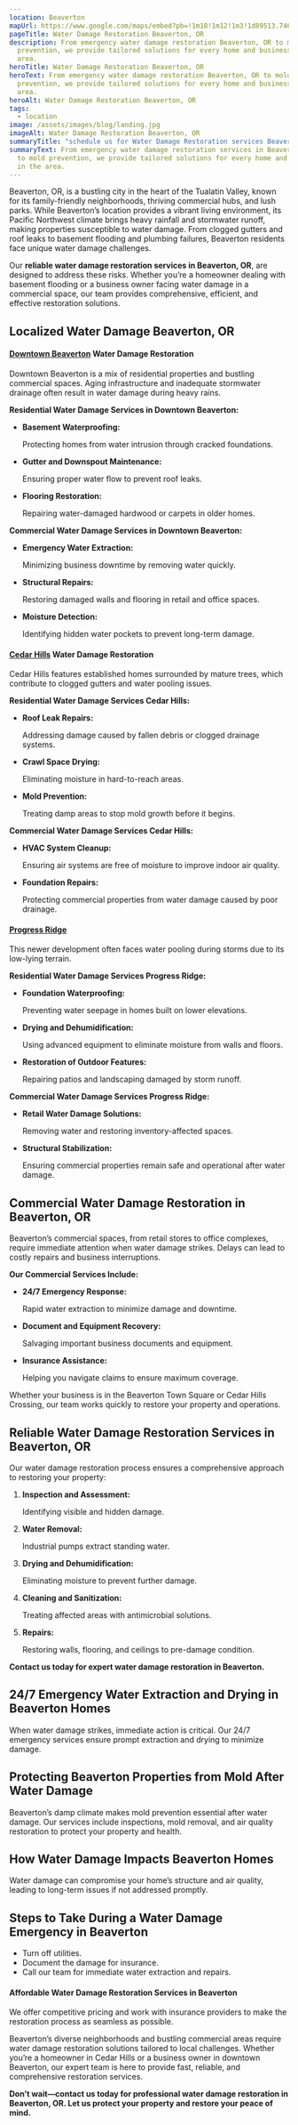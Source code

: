 ```yaml
---
location: Beaverton
mapUrl: https://www.google.com/maps/embed?pb=!1m18!1m12!1m3!1d89513.74645977802!2d-122.89326590470453!3d45.483811054321876!2m3!1f0!2f0!3f0!3m2!1i1024!2i768!4f13.1!3m3!1m2!1s0x5495082476f88863%3A0x10e0cf158aacbd08!2sBeaverton%2C%20OR!5e0!3m2!1sen!2sus!4v1735052896855!5m2!1sen!2sus
pageTitle: Water Damage Restoration Beaverton, OR
description: From emergency water damage restoration Beaverton, OR to mold
  prevention, we provide tailored solutions for every home and business in the
  area.
heroTitle: Water Damage Restoration Beaverton, OR
heroText: From emergency water damage restoration Beaverton, OR to mold
  prevention, we provide tailored solutions for every home and business in the
  area.
heroAlt: Water Damage Restoration Beaverton, OR
tags:
  - location
image: /assets/images/blog/landing.jpg
imageAlt: Water Damage Restoration Beaverton, OR
summaryTitle: "schedule us for Water Damage Restoration services Beaverton, OR "
summaryText: From emergency water damage restoration services in Beaverton, OR
  to mold prevention, we provide tailored solutions for every home and business
  in the area.
---
```

Beaverton, OR, is a bustling city in the heart of the Tualatin Valley, known for its family-friendly neighborhoods, thriving commercial hubs, and lush parks. While Beaverton’s location provides a vibrant living environment, its Pacific Northwest climate brings heavy rainfall and stormwater runoff, making properties susceptible to water damage. From clogged gutters and roof leaks to basement flooding and plumbing failures, Beaverton residents face unique water damage challenges.

Our **reliable water damage restoration services in Beaverton, OR**, are designed to address these risks. Whether you’re a homeowner dealing with basement flooding or a business owner facing water damage in a commercial space, our team provides comprehensive, efficient, and effective restoration solutions.

## **Localized Water Damage Beaverton, OR**

#### **[Downtown Beaverton](https://maps.app.goo.gl/tFPipg8qmvQoMTBS9) Water Damage Restoration**

Downtown Beaverton is a mix of residential properties and bustling commercial spaces. Aging infrastructure and inadequate stormwater drainage often result in water damage during heavy rains.

**Residential Water Damage Services in Downtown Beaverton:**

* **Basement Waterproofing:**

   Protecting homes from water intrusion through cracked foundations.
* **Gutter and Downspout Maintenance:**

   Ensuring proper water flow to prevent roof leaks.
* **Flooring Restoration:**

   Repairing water-damaged hardwood or carpets in older homes.

**Commercial Water Damage Services in Downtown Beaverton:**

* **Emergency Water Extraction:**

   Minimizing business downtime by removing water quickly.
* **Structural Repairs:**

   Restoring damaged walls and flooring in retail and office spaces.
* **Moisture Detection:**

   Identifying hidden water pockets to prevent long-term damage.

#### **[Cedar Hills](https://maps.app.goo.gl/FaBUK8NZf6YkXgJq5) Water Damage Restoration**

Cedar Hills features established homes surrounded by mature trees, which contribute to clogged gutters and water pooling issues.

**Residential Water Damage Services Cedar Hills:**

* **Roof Leak Repairs:**

   Addressing damage caused by fallen debris or clogged drainage systems.
* **Crawl Space Drying:**

   Eliminating moisture in hard-to-reach areas.
* **Mold Prevention:**

   Treating damp areas to stop mold growth before it begins.

**Commercial Water Damage Services Cedar Hills:**

* **HVAC System Cleanup:**

   Ensuring air systems are free of moisture to improve indoor air quality.
* **Foundation Repairs:**

   Protecting commercial properties from water damage caused by poor drainage.

#### **[Progress Ridge](https://maps.app.goo.gl/s7rtPE76HaZLANHD6)**

This newer development often faces water pooling during storms due to its low-lying terrain.

**Residential Water Damage Services Progress Ridge:**

* **Foundation Waterproofing:**

   Preventing water seepage in homes built on lower elevations.
* **Drying and Dehumidification:**

   Using advanced equipment to eliminate moisture from walls and floors.
* **Restoration of Outdoor Features:**

   Repairing patios and landscaping damaged by storm runoff.

**Commercial Water Damage Services Progress Ridge:**

* **Retail Water Damage Solutions:**

   Removing water and restoring inventory-affected spaces.
* **Structural Stabilization:**

   Ensuring commercial properties remain safe and operational after water damage.

## **Commercial Water Damage Restoration in Beaverton, OR**

Beaverton’s commercial spaces, from retail stores to office complexes, require immediate attention when water damage strikes. Delays can lead to costly repairs and business interruptions.

**Our Commercial Services Include:**

* **24/7 Emergency Response:**

   Rapid water extraction to minimize damage and downtime.
* **Document and Equipment Recovery:**

   Salvaging important business documents and equipment.
* **Insurance Assistance:**

   Helping you navigate claims to ensure maximum coverage.

Whether your business is in the Beaverton Town Square or Cedar Hills Crossing, our team works quickly to restore your property and operations.

## **Reliable Water Damage Restoration Services in Beaverton, OR**

Our water damage restoration process ensures a comprehensive approach to restoring your property:

1. **Inspection and Assessment:**

   Identifying visible and hidden damage.
2. **Water Removal:**

   Industrial pumps extract standing water.
3. **Drying and Dehumidification:**

   Eliminating moisture to prevent further damage.
4. **Cleaning and Sanitization:**

   Treating affected areas with antimicrobial solutions.
5. **Repairs:**

   Restoring walls, flooring, and ceilings to pre-damage condition.

**Contact us today for expert water damage restoration in Beaverton.**

## **24/7 Emergency Water Extraction and Drying in Beaverton Homes**

When water damage strikes, immediate action is critical. Our 24/7 emergency services ensure prompt extraction and drying to minimize damage.

## **Protecting Beaverton Properties from Mold After Water Damage**

Beaverton’s damp climate makes mold prevention essential after water damage. Our services include inspections, mold removal, and air quality restoration to protect your property and health.

## **How Water Damage Impacts Beaverton Homes**

Water damage can compromise your home’s structure and air quality, leading to long-term issues if not addressed promptly.

## **Steps to Take During a Water Damage Emergency in Beaverton**

* Turn off utilities.
* Document the damage for insurance.
* Call our team for immediate water extraction and repairs.

#### **Affordable Water Damage Restoration Services in Beaverton**

We offer competitive pricing and work with insurance providers to make the restoration process as seamless as possible.

Beaverton’s diverse neighborhoods and bustling commercial areas require water damage restoration solutions tailored to local challenges. Whether you’re a homeowner in Cedar Hills or a business owner in downtown Beaverton, our expert team is here to provide fast, reliable, and comprehensive restoration services.

**Don’t wait—contact us today for professional water damage restoration in Beaverton, OR. Let us protect your property and restore your peace of mind.**
